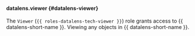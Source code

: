 #### datalens.viewer {#datalens-viewer}

The `Viewer` (`{{ roles-datalens-tech-viewer }}`) role grants access to {{ datalens-short-name }}. Viewing any objects in {{ datalens-short-name }}.